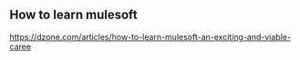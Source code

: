 ## How to learn mulesoft 
https://dzone.com/articles/how-to-learn-mulesoft-an-exciting-and-viable-caree

##
